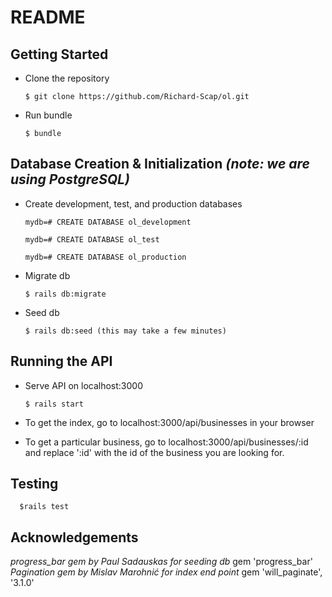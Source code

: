 # README


Getting Started
---------------

- Clone the repository

      $ git clone https://github.com/Richard-Scap/ol.git

- Run bundle

      $ bundle

Database Creation & Initialization *(note: we are using PostgreSQL)*
--------------------

- Create development, test, and production databases

      mydb=# CREATE DATABASE ol_development

      mydb=# CREATE DATABASE ol_test

      mydb=# CREATE DATABASE ol_production

- Migrate db

      $ rails db:migrate

- Seed db

      $ rails db:seed (this may take a few minutes)

Running the API
---------------
- Serve API on localhost:3000

      $ rails start

- To get the index, go to localhost:3000/api/businesses in your browser

- To get a particular business, go to localhost:3000/api/businesses/:id and replace ':id' with the id of the business you are looking for.

Testing
-------

      $rails test

Acknowledgements
----------------
*progress_bar gem by Paul Sadauskas for seeding db*
    gem 'progress_bar'
*Pagination gem by Mislav Marohnić for index end point*
    gem 'will_paginate', '3.1.0'
